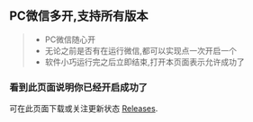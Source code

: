 ## PC微信多开,支持所有版本
>+ PC微信随心开
>+ 无论之前是否有在运行微信,都可以实现点一次开启一个
>+ 软件小巧运行完之后立即结束,打开本页面表示允许成功了
### 看到此页面说明你已经开启成功了

可在此页面下载或关注更新状态 [Releases](https://github.com/pchook/PC_Wechat_Multiple/releases).

